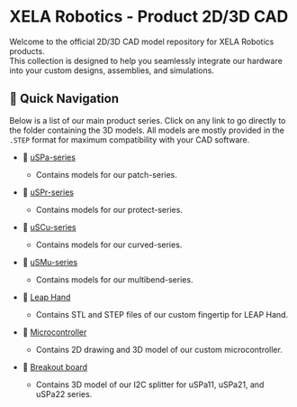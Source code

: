 # XELA Robotics - Product 2D/3D CAD

Welcome to the official 2D/3D CAD model repository for XELA Robotics products. <br />
This collection is designed to help you seamlessly integrate our hardware into your custom designs, assemblies, and simulations.

## 🚀 Quick Navigation

Below is a list of our main product series. Click on any link to go directly to the folder containing the 3D models. All models are mostly provided in the `.STEP` format for maximum compatibility with your CAD software.

* 📂 [uSPa-series](https://github.com/XELA-Robotics/Drawing/tree/main/uSkin%20-%20Patch)
  * Contains models for our patch-series.

* 📂 [uSPr-series](https://github.com/XELA-Robotics/Drawing/tree/main/uSkin%20-%20Protect)
  * Contains models for our protect-series.

* 📂 [uSCu-series](https://github.com/XELA-Robotics/Drawing/tree/main/uSkin%20-%20Curved)
  * Contains models for our curved-series.

* 📂 [uSMu-series](https://github.com/XELA-Robotics/Drawing/tree/main/uSkin%20-%20Multibend)
  * Contains models for our multibend-series.

* 📂 [Leap Hand](https://github.com/XELA-Robotics/Drawing/tree/main/LEAP%20Hand)
  * Contains STL and STEP files of our custom fingertip for LEAP Hand.

* 📂 [Microcontroller](https://github.com/XELA-Robotics/Drawing/tree/main/Microcontroller)
  * Contains 2D drawing and 3D model of our custom microcontroller.

* 📂 [Breakout board](https://github.com/XELA-Robotics/Drawing/tree/main/Breakout%20Board)
  * Contains 3D model of our I2C splitter for uSPa11, uSPa21, and uSPa22 series.

